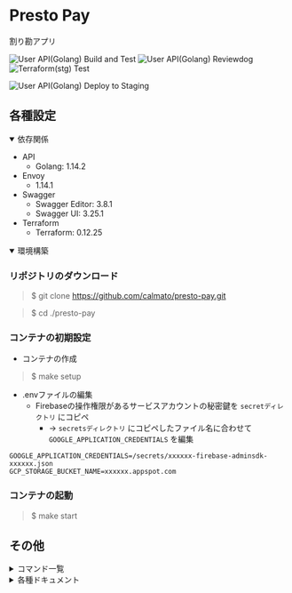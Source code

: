 # Presto Pay

割り勘アプリ

![User API(Golang) Build and Test](https://github.com/calmato/presto-pay/workflows/User%20API(Golang)%20Build%20and%20Test/badge.svg)
![User API(Golang) Reviewdog](https://github.com/calmato/presto-pay/workflows/User%20API(Golang)%20Reviewdog/badge.svg)  
![Terraform(stg) Test](https://github.com/calmato/presto-pay/workflows/Terraform(stg)%20Test/badge.svg)  

![User API(Golang) Deploy to Staging](https://github.com/calmato/presto-pay/workflows/User%20API(Golang)%20Deploy%20to%20Staging/badge.svg)

## 各種設定

<details open>
<summary>依存関係</summary>

* API
  * Golang: 1.14.2
* Envoy
  * 1.14.1
* Swagger
  * Swagger Editor: 3.8.1
  * Swagger UI: 3.25.1
* Terraform
  * Terraform: 0.12.25
</details>

<details open>
<summary>環境構築</summary>

### リポジトリのダウンロード

> $ git clone https://github.com/calmato/presto-pay.git

> $ cd ./presto-pay

### コンテナの初期設定

* コンテナの作成

> $ make setup

* .envファイルの編集
  * Firebaseの操作権限があるサービスアカウントの秘密鍵を `secretディレクトリ` にコピペ
    * -> `secretsディレクトリ` にコピペしたファイル名に合わせて `GOOGLE_APPLICATION_CREDENTIALS` を編集

```.env
GOOGLE_APPLICATION_CREDENTIALS=/secrets/xxxxxx-firebase-adminsdk-xxxxxx.json
GCP_STORAGE_BUCKET_NAME=xxxxxx.appspot.com
```

### コンテナの起動

> $ make start

</details>

## その他

<details>
<summary>コマンド一覧</summary>

|     コマンド      |                                                                                        |
| :---------------- | :------------------------------------------------------------------------------------- |
| make setup        | * 初回のみ実行                                                                         |
| make install      | * コンテナ内にライブラリをインストール<br>* ライブラリを更新する際はこのコマンドを使用 |
| make start        | * コンテナの起動                                                                       |
| make stop         | * コンテナの停止                                                                       |
| make logs         | * コンテナのログを取得                                                                 |
| make swagger-open | * API仕様書を見る                                                                        |
</details>

<details>
<summary>各種ドキュメント</summary>

* [01_specification](./docs/01_specification/README.md)
* [11_frontend](./docs/11_frontend/README.md)
  * [01_native](./docs/11_frontend/01_native/README.md)
    * [01_design](./docs/11_frontend/01_native/01_design/README.md)
    * [11_ios](./docs/11_frontend/01_native/11_ios/README.md)
    * [12_android](./docs/11_frontend/01_native/12_android/README.md)
  * [02_web](./docs/11_frontend/02_web/README.md)
    * [01_design](./docs/11_frontend/02_web/01_design/README.md)
* [12_backend](./docs/12_backend/README.md)
  * [01_design](./docs/12_backend/01_design/README.md)
  * [11_user](./docs/12_backend/11_user/README.md)
  * [12_calc](./docs/12_backend/12_calc/README.md)
  * [13_payment](./docs/12_backend/13_payment/README.md)
  * [21_swagger](./docs/12_backend/21_swagger/README.md)
* [13_infrastructure](./docs/13_infrastructure/README.md)
  * [01_design](./docs/13_infrastructure/01_design/README.md)
  * [11_gcp](./docs/13_infrastructure/11_gcp/README.md)
  * [12_firebase](./docs/13_infrastructure/12_firebase/README.md)
  * [21_docker](./docs/13_infrastructure/21_docker/README.md)
  * [22_kubernetes](./docs/13_infrastructure/22_kubernetes/README.md)
  * [31_github-actions](./docs/13_infrastructure/31_github-actions/README.md)
  * [32_terraform](./docs/13_infrastructure/32_terraform/README.md)
</details>
